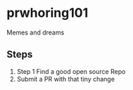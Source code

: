 # prwhoring101
Memes and dreams

## Steps
  1. Step 1 Find a good open source Repo
  4. Submit a PR with that tiny change
